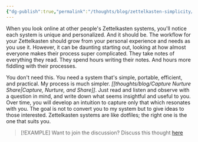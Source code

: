 ```yaml
---
{"dg-publish":true,"permalink":"/thoughts/blog/zettelkasten-simplicity/","tags":["blogged","refactored","zettelkasten"],"created":"2025-09-25T20:31:39.034+01:00","updated":"2025-09-25T20:32:12.764+01:00"}
---
```


When you look online at other people's Zettelkasten systems, you'll notice each system is unique and personalized. And it should be. The workflow for your Zettelkasten should grow from your personal experience and needs as you use it. However, it can be daunting starting out, looking at how almost everyone makes their process super complicated. They take notes of everything they read. They spend hours writing their notes. And hours more fiddling with their processes. 

You don't need this. You need a system that's simple, portable, efficient, and practical. My process is much simpler. *[[thoughts/blog/Capture Nurture Share\|Capture, Nurture, and Share]]*. Just read and listen and observe with a question in mind, and write down what seems insightful and useful to you. Over time, you will develop an intuition to capture only that which resonates with you. The goal is not to convert you to my system but to give ideas to those interested. Zettelkasten systems are like dotfiles; the right one is the one that suits you. 


> [!EXAMPLE] Want to join the discussion? Discuss this thought [here](https://bsky.app/profile/craigtkhill.bsky.social)
